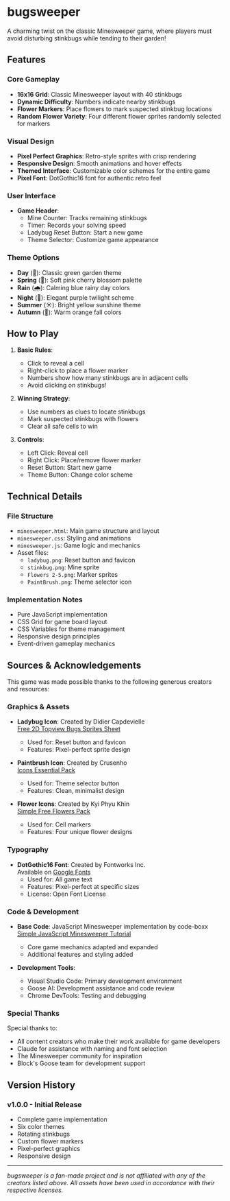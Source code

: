 # bugsweeper

A charming twist on the classic Minesweeper game, where players must avoid disturbing stinkbugs while tending to their garden! 

## Features

### Core Gameplay
- **16x16 Grid**: Classic Minesweeper layout with 40 stinkbugs
- **Dynamic Difficulty**: Numbers indicate nearby stinkbugs
- **Flower Markers**: Place flowers to mark suspected stinkbug locations
- **Random Flower Variety**: Four different flower sprites randomly selected for markers

### Visual Design
- **Pixel Perfect Graphics**: Retro-style sprites with crisp rendering
- **Responsive Design**: Smooth animations and hover effects
- **Themed Interface**: Customizable color schemes for the entire game
- **Pixel Font**: DotGothic16 font for authentic retro feel

### User Interface
- **Game Header**:
  - Mine Counter: Tracks remaining stinkbugs
  - Timer: Records your solving speed
  - Ladybug Reset Button: Start a new game
  - Theme Selector: Customize game appearance

### Theme Options
- **Day** (🌿): Classic green garden theme
- **Spring** (🌸): Soft pink cherry blossom palette
- **Rain** (🌧️): Calming blue rainy day colors
- **Night** (🌙): Elegant purple twilight scheme
- **Summer** (☀️): Bright yellow sunshine theme
- **Autumn** (🍁): Warm orange fall colors

## How to Play

1. **Basic Rules**:
   - Click to reveal a cell
   - Right-click to place a flower marker
   - Numbers show how many stinkbugs are in adjacent cells
   - Avoid clicking on stinkbugs!

2. **Winning Strategy**:
   - Use numbers as clues to locate stinkbugs
   - Mark suspected stinkbugs with flowers
   - Clear all safe cells to win

3. **Controls**:
   - Left Click: Reveal cell
   - Right Click: Place/remove flower marker
   - Reset Button: Start new game
   - Theme Button: Change color scheme

## Technical Details

### File Structure
- `minesweeper.html`: Main game structure and layout
- `minesweeper.css`: Styling and animations
- `minesweeper.js`: Game logic and mechanics
- Asset files:
  - `ladybug.png`: Reset button and favicon
  - `stinkbug.png`: Mine sprite
  - `Flowers 2-5.png`: Marker sprites
  - `PaintBrush.png`: Theme selector icon

### Implementation Notes
- Pure JavaScript implementation
- CSS Grid for game board layout
- CSS Variables for theme management
- Responsive design principles
- Event-driven gameplay mechanics

## Sources & Acknowledgements

This game was made possible thanks to the following generous creators and resources:

### Graphics & Assets
- **Ladybug Icon**: Created by Didier Capdevielle  
  [Free 2D Topview Bugs Sprites Sheet](https://didier-capdevielle.itch.io/free-2d-topview-bugs-sprites-sheet)
  - Used for: Reset button and favicon
  - Features: Pixel-perfect sprite design

- **Paintbrush Icon**: Created by Crusenho  
  [Icons Essential Pack](https://crusenho.itch.io/icons-essential-pack-free-icons)
  - Used for: Theme selector button
  - Features: Clean, minimalist design

- **Flower Icons**: Created by Kyi Phyu Khin  
  [Simple Free Flowers Pack](https://akyioo-arts.itch.io/flowers-simple-free)
  - Used for: Cell markers
  - Features: Four unique flower designs

### Typography
- **DotGothic16 Font**: Created by Fontworks Inc.  
  Available on [Google Fonts](https://fonts.google.com/specimen/DotGothic16)
  - Used for: All game text
  - Features: Pixel-perfect at specific sizes
  - License: Open Font License

### Code & Development
- **Base Code**: JavaScript Minesweeper implementation by code-boxx  
  [Simple JavaScript Minesweeper Tutorial](https://code-boxx.com/simple-javascript-minesweeper/)
  - Core game mechanics adapted and expanded
  - Additional features and styling added

- **Development Tools**:
  - Visual Studio Code: Primary development environment
  - Goose AI: Development assistance and code review
  - Chrome DevTools: Testing and debugging

### Special Thanks
Special thanks to:
- All content creators who make their work available for game developers
- Claude for assistance with naming and font selection
- The Minesweeper community for inspiration
- Block's Goose team for development support

## Version History

### v1.0.0 - Initial Release
- Complete game implementation
- Six color themes
- Rotating stinkbugs
- Custom flower markers
- Pixel-perfect graphics
- Responsive design

---

*bugsweeper is a fan-made project and is not affiliated with any of the creators listed above. All assets have been used in accordance with their respective licenses.*
